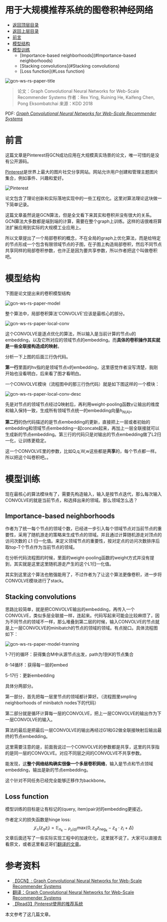 # 用于大规模推荐系统的图卷积神经网络

- [返回顶层目录](../../../README.md#目录)
- [返回上层目录](graph-convolutional-networks.md)
- [前言](#前言)
- [模型结构](#模型结构)
- [模型训练](#模型训练)
  - [Importance-based neighborhoods](#Importance-based neighborhoods)
  - [Stacking convolutions](#Stacking convolutions)
  - [Loss function](#Loss function)



![gcn-ws-rs-paper-title](pic/gcn-ws-rs-paper-title.png)

>论文：Graph Convolutional Neural Networks for Web-Scale Recommender Systems
>作者：Rex Ying, Ruining He, Kaifeng Chen, Pong Eksombatchai
>来源：KDD 2018

PDF: [*Graph Convolutional Neural Networks for Web-Scale Recommender Systems*](https://arxiv.org/pdf/1806.01973.pdf)



# 前言

这篇文章是Pinterest将GCN成功应用在大规模真实场景的论文，唯一可惜的是没有公开源码。

[Pinterest](https://www.pinterest.com)是世界上最大的图片社交分享网站。网站允许用户创建和管理主题图片集合，例如事件、兴趣和爱好。

![Pinterest](pic/Pinterest.png)

论文包含了理论创新和实际落地实现中的一些工程优化。这里对算法理论这块做一下简单记录。

这篇文章虽然说是GCN算法，但是全文看下来其实和卷积并没有很大的关系。GCN算法大多数都是端到端的计算，需要在整个graph上训练。这样的话很难将算法扩展应用到实际的大规模工业应用上。

所以文章提出了一个局部卷积的概念，不在全局的graph上优化算法，而是给特定的节点形成一个包含有限领域节点的子图，在子图上构造局部卷积，然后不同节点共享同样的局部卷积参数，也许正是因为要共享参数，所以作者把这个叫做卷积吧。

# 模型结构

下图是论文提出来的卷积模型结构

![gcn-ws-rs-paper-model](pic/gcn-ws-rs-paper-model.png)

整个算法中，局部卷积算法'CONVOLVE'应该是最核心的部分。

![gcn-ws-rs-paper-local-conv](pic/gcn-ws-rs-paper-local-conv.png)

这个CONVOLVE是逐点优化的算法，所以输入是当前计算的节点u的embedding，以及它所对应的领域节点的embedding。而**具体的卷积操作其实就是一些全联接构造成的映射**。

分析一下上图的后面三行伪代码。

**第一行**里面的hν指的是领域节点v的embedding，这里感觉作者没写清楚，我刚开始也没看明白，后来看了图才看明白。

一个CONVOLVE模块（流程图中的那三行伪代码）就是如下图这样的一个模块：


![gcn-ws-rs-paper-local-conv-desc](pic/gcn-ws-rs-paper-local-conv-desc.png)

先是对节点的领域节点经过Q映射后，再利用weight-pooling函数γ让输出的维度和输入保持一致，生成所有领域节点统一的embedding向量$h_{N(A)}$。

**第二行**的伪代码描述的是节点embedding的更新，直接把上一层或者初始的embedding和领域节点embedding一起concate起来，再加上一层全联接就可以生成新的节点embedding。第三行的代码只是对输出的节点embedding做了L2归一化，让训练更稳定。

这一个CONVOLVE里的参数，比如Q,q,W,w这些都是**共享**的，每个节点都一样。所以把这个叫卷积吧。。

# 模型训练

现在最核心的算法模块有了，需要先构造输入，输入是按节点迭代，那么每次输入CONVOLVE的就是当前节点，和选择出来的领域。那么领域怎么选？

## Importance-based neighborhoods

作者为了统一每个节点的领域个数，已经进一步引入每个领域节点对当前节点的重要性，采用了随机游走的策略来生成节点的领域。并且通过计算随机游走对顶点的访问次数的 𝐿1 归一化值。来定义领域节点的重要性，按对定点的访问次数排序后取top-T个节点作为当前节点的领域。

在分析代码流程图的时候，里面的weight-pooling函数的weight方式并没有提到，其实就是这里这里随机游走产生的这个L1归一化值。

其实到这里这个算法也勉强能用了，不过作者为了让这个算法更像卷积，进一步将CONVOLVE模块进行了stack。

## Stacking convolutions

思路比较简单，就是把CONVOLVE输出的embedding，再传入一个CONVOLVE，类似多层全联接一样，连起来。代码写起来可能会比较麻烦了，因为不同节点的领域不一样，那么堆叠到第二层的时候，输入CONVOLVE的节点就是上一层CONVOLVE的minibatch的节点的领域的领域。有点拗口。具体流程图如下：

![gcn-ws-rs-paper-model-tranning](pic/gcn-ws-rs-paper-model-tranning.png)

1-7行的循环：获得集合M中从源节点出发，path为1到K的节点集合

8-14循环：获得每一层的embed

5-17行：更新embedding

具体分两部分。

第一部分，首先把每一层里节点的领域都计算好。（流程图里smpling neighborhoods of minibatch nodes下的代码）

第二部分就是循环计算每一层的CONVOLVE，把上一层CONVOLVE的输出作为下一层CONVOLVE的输入。

算法的最后是把最后一层CONVOLVE的输出再经过G1和G2做全联接映射后输出最终的节点embedding。

这里需要注意的是，前面我说过一个CONVOLVE的参数都是共享，这里的共享指的是同一层的CONVOLVE。对应不同层之间的CONVOLVE不共享参数。

能发现，这**整个网络结构确实很像一个多层卷积网络**，输入是节点和节点领域embedding，输出是新的节点embedding。

这个针对不同任务已经完全能够迁移作为backbone。

## Loss function

模型训练的目标是让有标记的(query, item)pair对的embedding更接近。

作者定义的损失函数是hinge loss:
$$
\mathcal{J}_{\mathcal{G}}(z_qz_i)=\mathbb{E}_{n_k\sim P_n(q)}\text{max}\left\{0,z_qz_{\text{neg}_k}-z_q\cdot z_i+\Delta\right\}
$$
文章后面还写了一些实际实现工程中的加速优化，这里就不说了。大家可以直接去看原文，或者这里看这哥们[翻译的文章](https://davidham3.github.io/blog/2018/06/17/graph-convolutional-neural-networks-for-web-scale-recommender-systems/)。

# 参考资料

* [【GCN】: Graph Convolutional Neural Networks for Web-Scale Recommender Systems](https://blog.csdn.net/sxf1061926959/article/details/92402481)
* [翻译：Graph Convolutional Neural Networks for Web-Scale Recommender Systems](https://davidham3.github.io/blog/2018/06/17/graph-convolutional-neural-networks-for-web-scale-recommender-systems/)
* [【Read3】Pinterest使用的推荐系统](https://zhuanlan.zhihu.com/p/45097523)

本文参考了这几篇文章。
